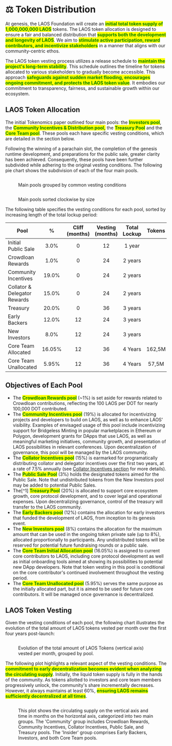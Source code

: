 # ⚖️ Token Distribution

At genesis, the LAOS Foundation will create an <mark style="color:green;">**initial total token supply of 1,000,000,000 LAOS**</mark> tokens. The LAOS token allocation is designed to ensure a fair and balanced distribution that <mark style="color:green;">**supports both the development and longevity of LAOS**</mark>. We aim to <mark style="color:green;">**stimulate active participation, reward contributors, and incentivize stakeholders**</mark> in a manner that aligns with our community-centric ethos.

The LAOS token vesting process utilizes a release schedule to <mark style="color:green;">**maintain the project's long-term stability**</mark>. This schedule outlines the timeline for tokens allocated to various stakeholders to gradually become accessible. This approach <mark style="color:green;">**safeguards against sudden market flooding, encourages ongoing commitment, and protects the LAOS token value**</mark>. It embodies our commitment to transparency, fairness, and sustainable growth within our ecosystem.

## LAOS Token Allocation&#x20;

The initial Tokenomics paper outlined four main pools: the <mark style="color:green;">**Investors pool**</mark>, the <mark style="color:green;">**Community Incentives & Distribution pool,**</mark>  the <mark style="color:green;">**Treasury Pool**</mark> and the <mark style="color:green;">**Core Team pool**</mark>. These pools each have specific vesting conditions, which are detailed in the section below.&#x20;

Following the winning of a parachain slot, the completion of the genesis runtime development, and preparations for the public sale, greater clarity has been achieved. Consequently, these pools have been further subdivided while adhering to the original vesting conditions. The following pie chart shows the subdivision of each of the four main pools.

<div>


<figure><img src="/img/LAOS_Pie_Chart_v6.png" alt=""></img><figcaption><p>Main pools grouped by common vesting conditions</p></figcaption></figure>

 

<figure><img src="/img/LAOS_Chart_Pie_size_v2.png" alt=""></img><figcaption><p>Main pools sorted clockwise by size</p></figcaption></figure>

</div>

The following table specifies the vesting conditions for each pool, sorted by increasing length of the total lockup period:

<table><thead><tr><th width="143">Pool</th><th width="101" align="center">%</th><th width="148" align="center">Cliff (months)</th><th width="166" align="center">Vesting (months)</th><th align="center">Total Lockup</th><th data-hidden align="center">Tokens</th></tr></thead><tbody><tr><td>Initial Public Sale</td><td align="center">3.0%</td><td align="center">0</td><td align="center">12</td><td align="center">1 year</td><td align="center"></td></tr><tr><td>Crowdloan Rewards</td><td align="center">1.0%</td><td align="center">0</td><td align="center">24</td><td align="center">2 years</td><td align="center"></td></tr><tr><td>Community Incentives</td><td align="center">19.0%</td><td align="center">0</td><td align="center">24</td><td align="center">2 years</td><td align="center"></td></tr><tr><td>Collator &#x26; Delegator Rewards</td><td align="center">15.0%</td><td align="center">0</td><td align="center">24</td><td align="center">2 years</td><td align="center"></td></tr><tr><td>Treasury</td><td align="center">20.0%</td><td align="center">0</td><td align="center">36</td><td align="center">3 years</td><td align="center"></td></tr><tr><td>Early Backers</td><td align="center">12.0%</td><td align="center">12</td><td align="center">24</td><td align="center">3 years</td><td align="center"></td></tr><tr><td>New Investors</td><td align="center">8.0%</td><td align="center">12</td><td align="center">24</td><td align="center">3 years</td><td align="center"></td></tr><tr><td>Core Team Allocated</td><td align="center">16.05%</td><td align="center">12</td><td align="center">36</td><td align="center">4 Years</td><td align="center">162,5M</td></tr><tr><td>Core Team Unallocated</td><td align="center">5.95%</td><td align="center">12</td><td align="center">36</td><td align="center">4 Years</td><td align="center">57,5M</td></tr></tbody></table>



## Objectives of Each Pool

* The <mark style="color:green;">**Crowdloan Rewards pool**</mark> (\~1%) is set aside for rewards related to Crowdloan contributions, reflecting the 100 LAOS per DOT for nearly 100,000 DOT contributed.&#x20;
* The <mark style="color:green;">**Community Incentives pool**</mark> (19%) is allocated for incentivizing projects and developers to build on LAOS, as well as to enhance LAOS' visibility. Examples of envisaged usage of this pool include incentivizing support for Bridgeless Minting in popular marketplaces in Ethereum or Polygon, development grants for DApps that use LAOS, as well as meaningful marketing initiatives, community growth, and presentation of LAOS possibilities in relevant conferences. Upon decentralization of governance, this pool will be managed by the LAOS community.
* The <mark style="color:green;">**Collator Incentives pool**</mark> (15%) is earmarked for programatically distributing collator and delegator incentives over the first two years, at a rate of 7.5% annually (see [Collator Incentives section](collator-incentives.md) for more details).&#x20;
* The <mark style="color:green;">**Public Sale Pool**</mark> (3%) holds the designated tokens aimed for the Public Sale. Note that undistributed tokens from the New Investors pool may be added to potential Public Sales.
* The[^1] <mark style="color:green;">**Treasury Pool**</mark> (20%) is allocated to support core ecosystem growth, core protocol development, and to cover legal and operational expenses. Upon decentralizing governance, control of the treasury will transfer to the LAOS community.
* The <mark style="color:green;">**Early Backers pool**</mark>  (12%) contains the allocation for early investors that funded the development of LAOS, from inception to its genesis event.
* The <mark style="color:green;">**New Investors pool**</mark>  (8%) contains the allocation for the maximum amount that can be used in the ongoing token private sale (up to 8%), allocated proportionally to participants. Any undistributed tokens will be reserved for potential future fundraising rounds or a public sale.
* The <mark style="color:green;">**Core Team Initial Allocation pool**</mark> (16.05%) is assigned to current core contributors to LAOS, including core protocol development as well as initial onboarding tools aimed at showing its possibilities to potential new DApp developers. Note that token vesting in this pool is conditional on the core contributor's continued involvement throughout the vesting period.
* The <mark style="color:green;">**Core Team Unallocated pool**</mark> (5.95%) serves the same purpose as the initially allocated part, but it is aimed to be used for future core contributors. It will be managed once governance is decentralized.

## LAOS Token Vesting  <a href="#laos-token-vesting" id="laos-token-vesting"></a>

Given the vesting conditions of each pool, the following chart illustrates the evolution of the total amount of LAOS tokens vested per month over the first four years post-launch:

<figure><img src="/img/chart_fixed_1_v2.svg" alt=""></img><figcaption><p>Evolution of the total amount of LAOS Tokens (vertical axis) vested per month, grouped by pool.</p></figcaption></figure>

The following plot highlights a relevant aspect of the vesting conditions. The <mark style="color:green;">**commitment to early decentralization becomes evident when analyzing the circulating supply**</mark>. Initially, the liquid token supply is fully in the hands of the community. As tokens allotted to investors and core team members progressively unlock, the community's share incrementally decreases. However, it always maintains at least 60%, <mark style="color:green;">**ensuring LAOS remains sufficiently decentralized at all times**</mark>.&#x20;

<figure><img src="/img/17_LAOS_Gitbook_assets_chart_3 (1).jpg" alt=""></img><figcaption><p>This plot shows the circulating supply on the vertical axis and time in months on the horizontal axis, categorized into two main groups. The 'Community' group includes Crowdloan Rewards, Community Incentives, Collator Incentives, Public Sale, and Treasury pools. The 'Insider' group comprises Early Backers, Investors, and both Core Team pools.</p></figcaption></figure>

